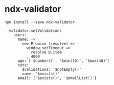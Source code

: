 # ndx-validator
`npm install --save ndx-validator`
```
  validator.setValidations
    users:
      name: ->
        new Promise (resolve) =>
          window.setTimeout =>
            resolve @.item
          , 4000
      age: ['$number()', '$min(10)', '$max(40)']
      cats: 
        $validations: '$notEmpty()'
        name: '$exists()'
      email: ['$exists()', '$emailList()']
```